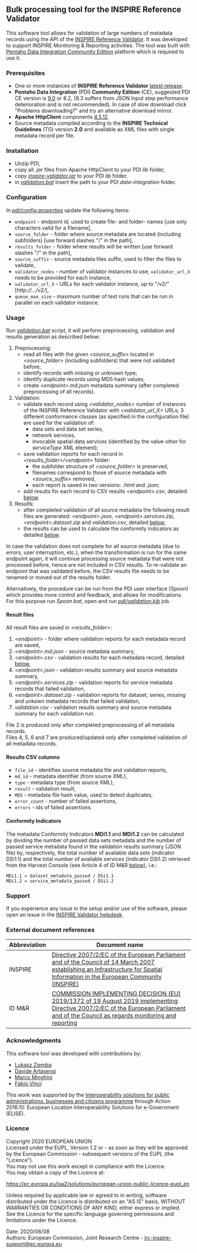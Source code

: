 ## Bulk processing tool for the INSPIRE Reference Validator
This software tool allows for validation of large numbers of metadata records using the API of the [INSPIRE Reference Validator](https://inspire.ec.europa.eu/validator/about/). It was developed to support INSPIRE Monitoring & Reporting activities. The tool was built with [Pentaho Data Integration Community Edition](https://community.hitachivantara.com/s/article/data-integration-kettle) platform which is required to use it.

### Prerequisites
- One or more instances of **INSPIRE Reference Validator** [latest release](https://github.com/inspire-eu-validation/community/releases/latest).
- **Pentaho Data Integration** (PDI) **Community Edition** (CE), suggested PDI CE version is [9.0](https://sourceforge.net/projects/pentaho/files/Pentaho%209.0/client-tools/pdi-ce-9.0.0.0-423.zip/download) or 8.2, (8.3 suffers from JSON Input step performance deterioration and is not recommended). In case of slow download click "Problems downloading?" and try an alternative download mirror.
- **Apache HttpClient** components [4.5.12](https://downloads.apache.org/httpcomponents/httpclient/binary/httpcomponents-client-4.5.12-bin.zip).
- Source metadata compiled according to the **INSPIRE Technical Guidelines** (TG) version **2.0** and available as XML files with single metadata record per file.

### Installation
- Unzip PDI,
- copy all *.jar* files from Apache HttpClient to your PDI *lib* folder,
- copy [*inspire-validator.jar*](inspire-validator.jar) to your PDI *lib* folder,
- in [*validation.bat*](validation.bat) insert the path to your PDI *data-integration* folder.

### Configuration
In [*pdi/config.properties*](pdi/config.properties) update the following items:
- `endpoint` - endpoint id, used to create file- and folder- names [use only characters valid for a filename],
- `source_folder` - folder where source metadata are located (including subfolders) [use forward slashes "/" in the path],
- `results_folder` - folder where results will be written [use forward slashes "/" in the path],
- `source_suffix` - source metadata files suffix, used to filter the files to validate,
- `validator_nodes` - number of validator instances to use, `validator_url_X` needs to be provided for each instance,
- `validator_url_X` - URLs for each validator instance, up to "/v2/" [*http://.../v2/*],
- `queue_max_size` - maximum number of test runs that can be run in parallel on each validator instance.

### Usage
Run [*validation.bat*](validation.bat) script, it will perform preprocessing, validation and results generation as described below:
1. Preprocessing:
   - read all files with the given *\<source_suffix\>* located in *\<source_folder\>* (including subfolders) that were not validated before;
   - identify records with missing or unknown type;
   - identify duplicate records using MD5 hash values;
   - create *\<endpoint\>.md.json* metadata summary (after completed preprocessing of all records).
2. Validation:
   - validate each record using *\<validator_nodes\>* number of instances of the INSPIRE Reference Validator with *\<validator_url_X\>* URLs; 3 different conformance classes (as specified in the configuration file) are used for the validation of:
     - data sets and data set series,
	 - network services,
	 - invocable spatial data services (identified by the value *other* for *serviceType* XML element);
   - save validation reports for each record in *\<results_folder\>*/*\<endpoint\>* folder:
     - the subfolder structure of *\<source_folder\>* is preserved, 
	 - filenames correspond to those of source metadata with *\<source_suffix\>* removed, 
	 - each report is saved in two versions: *.html* and *.json*;
   - add results for each record to CSV results *\<endpoint\>.csv*, detailed [below](#results-csv-columns).
3. Results:
   - after completed validation of all source metadata the following result files are generated: *\<endpoint\>.json*, *\<endpoint\>.services.zip*, *\<endpoint\>.dataset.zip* and *validation.csv*, detailed [below](#result-files);
   - the results can be used to calculate the conformity indicators as detailed [below](#conformity-indicators).

In case the validation does not complete for all source metadata (due to errors, user interruption, etc.), when the transformation is run for the same endpoint again, it will continue processing source metadata that were not processed before, hence are not included in CSV results. To re-validate an endpoint that was validated before, the CSV results file needs to be renamed or moved out of the results folder.  

Alternatively, the procedure can be run from the PDI user interface (Spoon) which provides more control and feedback, and allows for modifications. For this purpose run *Spoon.bat*, open and run [*pdi/validation.kjb*](pdi/validation.kjb) job.

#### Result files
All result files are saved in *\<results_folder\>*:
1. *\<endpoint\>* - folder where validation reports for each metadata record are saved,
2. *\<endpoint\>.md.json* - source metadata summary,
3. *\<endpoint\>.csv* - validation results for each metadata record, detailed [below](#results-csv-columns),
4. *\<endpoint\>.json* - validation results summary and source metadata summary,
5. *\<endpoint\>.services.zip* - validation reports for service metadata records that failed validation,
6. *\<endpoint\>.dataset.zip* - validation reports for dataset, series, missing and unkown metadata records that failed validation,
7. *validation.csv* - validation results summary and source metadata summary for each validation run.

File 2 is produced only after completed preprocessing of all metadata records.  
Files 4, 5, 6 and 7 are produced/updated only after completed validation of all metadata records.

#### Results CSV columns
- `file_id` - identifies source metadata file and validation reports,
- `md_id` - metadata identifier (from source XML),
- `type` - metadata type (from source XML),
- `result` - validation result,
- `MD5` - metadata file hash value, used to detect duplicates,
- `error_count` - number of failed assertions,
- `errors` - ids of failed assertions.

#### Conformity Indicators
The metadata Conformity Indicators **MDi1.1** and **MDi1.2** can be calculated by dividing the number of passed data sets metadata and the number of passed service metadata found in the validation results summary (JSON file) by, respectively, the total number of available data sets (indicator DSi1.1) and the total number of available services (indicator DSi1.2) retrieved from the Harvest Console (see Article 4 of ID M&R [below](#external-document-references)), i.e.:
```
MDi1.1 = dataset_metadata_passed / DSi1.1
MDi1.2 = service_metadata_passed / DSi1.2
```

### Support
If you experience any issue in the setup and/or use of the software, please open an issue in the [INSPIRE Validator helpdesk](https://github.com/inspire-eu-validation/community/issues/new/choose).

### External document references

| Abbreviation | Document name                       |
| ------------ | ----------------------------------- |
| INSPIRE | [Directive 2007/2/EC of the European Parliament and of the Council of 14 March 2007 establishing an Infrastructure for Spatial Information in the European Community (INSPIRE)](http://eur-lex.europa.eu/legal-content/EN/TXT/PDF/?uri=CELEX:32007L0002&from=EN) |
| ID M&R | [COMMISSION IMPLEMENTING DECISION (EU) 2019/1372 of 19 August 2019 implementing Directive  2007/2/EC of  the  European Parliament and  of  the  Council as  regards monitoring and reporting](https://eur-lex.europa.eu/legal-content/EN/TXT/PDF/?uri=CELEX:32019D1372&from=EN) |

### Acknowledgments
This software tool was developed with contributions by:
- [Lukasz Ziemba](https://github.com/ukiz)
- [Davide Artasensi](https://github.com/dartasensi)
- [Marco Minghini](https://github.com/MarcoMinghini)
- [Fabio Vinci](https://github.com/fabiovin)

This work was supported by the [Interoperability solutions for public administrations, businesses and citizens programme](http://ec.europa.eu/isa2) through Action 2016.10: European Location Interoperability Solutions for e-Government (ELISE).

### Licence
Copyright 2020 EUROPEAN UNION  
Licensed under the EUPL, Version 1.2 or - as soon as they will be approved by the European Commission - subsequent versions of the EUPL (the "Licence").  
You may not use this work except in compliance with the Licence.  
You may obtain a copy of the Licence at:

https://ec.europa.eu/isa2/solutions/european-union-public-licence-eupl_en

Unless required by applicable law or agreed to in writing, software distributed under the Licence is distributed on an "AS IS" basis, WITHOUT WARRANTIES OR CONDITIONS OF ANY KIND, either express or implied.  
See the Licence for the specific language governing permissions and limitations under the Licence.

Date: 2020/06/08  
Authors: European Commission, Joint Research Centre - jrc-inspire-support@ec.europa.eu
